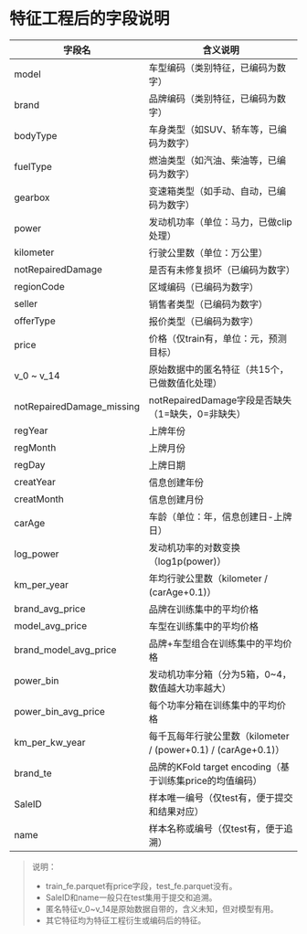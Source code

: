 # 特征工程后的字段说明

| 字段名                    | 含义说明                                                                 |
|---------------------------|--------------------------------------------------------------------------|
| model                     | 车型编码（类别特征，已编码为数字）                                       |
| brand                     | 品牌编码（类别特征，已编码为数字）                                       |
| bodyType                  | 车身类型（如SUV、轿车等，已编码为数字）                                  |
| fuelType                  | 燃油类型（如汽油、柴油等，已编码为数字）                                 |
| gearbox                   | 变速箱类型（如手动、自动，已编码为数字）                                 |
| power                     | 发动机功率（单位：马力，已做clip处理）                                   |
| kilometer                 | 行驶公里数（单位：万公里）                                               |
| notRepairedDamage         | 是否有未修复损坏（已编码为数字）                                         |
| regionCode                | 区域编码（已编码为数字）                                                 |
| seller                    | 销售者类型（已编码为数字）                                               |
| offerType                 | 报价类型（已编码为数字）                                                 |
| price                     | 价格（仅train有，单位：元，预测目标）                                     |
| v_0 ~ v_14                | 原始数据中的匿名特征（共15个，已做数值化处理）                            |
| notRepairedDamage_missing | notRepairedDamage字段是否缺失（1=缺失，0=非缺失）                         |
| regYear                   | 上牌年份                                                                 |
| regMonth                  | 上牌月份                                                                 |
| regDay                    | 上牌日期                                                                 |
| creatYear                 | 信息创建年份                                                             |
| creatMonth                | 信息创建月份                                                             |
| carAge                    | 车龄（单位：年，信息创建日-上牌日）                                       |
| log_power                 | 发动机功率的对数变换（log1p(power)）                                     |
| km_per_year               | 年均行驶公里数（kilometer / (carAge+0.1)）                               |
| brand_avg_price           | 品牌在训练集中的平均价格                                                 |
| model_avg_price           | 车型在训练集中的平均价格                                                 |
| brand_model_avg_price     | 品牌+车型组合在训练集中的平均价格                                        |
| power_bin                 | 发动机功率分箱（分为5箱，0~4，数值越大功率越大）                         |
| power_bin_avg_price       | 每个功率分箱在训练集中的平均价格                                         |
| km_per_kw_year            | 每千瓦每年行驶公里数（kilometer / (power+0.1) / (carAge+0.1)）           |
| brand_te                  | 品牌的KFold target encoding（基于训练集price的均值编码）                  |
| SaleID                    | 样本唯一编号（仅test有，便于提交和结果对应）                              |
| name                      | 样本名称或编号（仅test有，便于追溯）                                     |

> 说明：
> - train_fe.parquet有price字段，test_fe.parquet没有。
> - SaleID和name一般只在test集用于提交和追溯。
> - 匿名特征v_0~v_14是原始数据自带的，含义未知，但对模型有用。
> - 其它特征均为特征工程衍生或编码后的特征。 